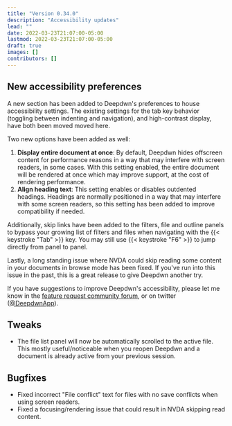 ```yaml
---
title: "Version 0.34.0"
description: "Accessibility updates"
lead: ""
date: 2022-03-23T21:07:00-05:00
lastmod: 2022-03-23T21:07:00-05:00
draft: true
images: []
contributors: []
---
```


## New accessibility preferences

A new section has been added to Deepdwn's preferences to house accessibility settings. The existing settings for the tab key behavior (toggling between indenting and navigation), and high-contrast display, have both been moved moved here.

Two new options have been added as well:

1. **Display entire document at once**: By default, Deepdwn hides offscreen content for performance reasons in a way that may interfere with screen readers, in some cases. With this setting enabled, the entire document will be rendered at once which may improve support, at the cost of rendering performance.
2. **Align heading text**: This setting enables or disables outdented headings. Headings are normally positioned in a way that may interfere with some screen readers, so this setting has been added to improve compatibility if needed.

Additionally, skip links have been added to the filters, file and outline panels to bypass your growing list of filters and files when navigating with the {{< keystroke "Tab" >}} key. You may still use {{< keystroke "F6" >}} to jump directly from panel to panel.

Lastly, a long standing issue where NVDA could skip reading some content in your documents in browse mode has been fixed. If you've run into this issue in the past, this is a great release to give Deepdwn another try.

If you have suggestions to improve Deepdwn's accessibility, please let me know in the [feature request community forum](https://itch.io/board/1147312/requests), or on twitter ([@DeepdwnApp](https://twitter.com/DeepdwnApp)).

## Tweaks

* The file list panel will now be automatically scrolled to the active file. This mostly useful/noticeable when you reopen Deepdwn and a document is already active from your previous session.

## Bugfixes

* Fixed incorrect "File conflict" text for files with no save conflicts when using screen readers.
* Fixed a focusing/rendering issue that could result in NVDA skipping read content.